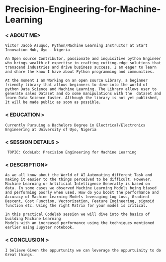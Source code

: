 # Precision-Engineering-for-Machine-Learning #
 ### < ABOUT  ME> 

    Victor Jacob Asuquo, Python/Machine Learning Instructor at Start Innovation Hub, Uyo - Nigeria 

    An Open source Contributor, passionate and inquisitive python Engineer who brings wealth of expertise in crafting cutting-edge solutions that transcend industries and drive business success. I am eager to learn and share the know I have about Python programming and communities.

    At the moment I am Working on an open source Library, a beginner friendly library that allows beginners to dive into the world of python Data Science and Machine Learning. The Library allows user to generate sales Dataset and do some manipulations with the  dataset and learn Data Science faster. Although the library is not yet published, It will be made public as soon as possible.

### < EDUCATION >
    Currently Pursuing a Bachelors Degree in Electrical/Electronics Engineering at University of Uyo, Nigeria

### < SESSION DETAILS >
     TOPIC: CodeLab: Precision Engineering for Machine Learning   

### < DESCRIPTION>
    As we all know about the World of AI Automating different Task and making it easier to the things perceived to be difficult. However, Machine Learning or Artificial Intelligence Generally is based on data. In some cases we observed Machine Learning Models being biased and performing poorly when used. How do you boost the performance and Accuracy of Machine Learning Models leveraging Log Loss, Gradient Descent, Cost Function, Vectorization, Feature Engineering, sigmoid function etc. Using the right Matrix for your model is critical.

    In this practical Codelab session we will dive into the basics of building Machine Learning
    Models with an increased performance using the techniques mentioned earlier using Jupyter notebook. 


### < CONCLUSION >
    I believe Given the oppurtunity we can leverage the oppurtuinity to do Great things.